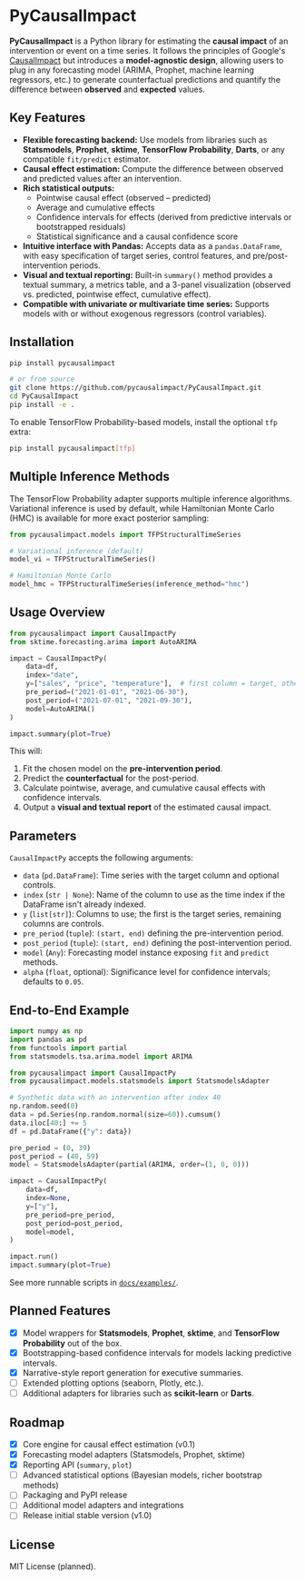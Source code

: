 # PyCausalImpact

**PyCausalImpact** is a Python library for estimating the **causal impact** of an intervention or event on a time series. It follows the principles of Google's [CausalImpact](https://github.com/google/CausalImpact) but introduces a **model-agnostic design**, allowing users to plug in any forecasting model (ARIMA, Prophet, machine learning regressors, etc.) to generate counterfactual predictions and quantify the difference between **observed** and **expected** values.

## Key Features

- **Flexible forecasting backend:** Use models from libraries such as **Statsmodels**, **Prophet**, **sktime**, **TensorFlow Probability**, **Darts**, or any compatible `fit/predict` estimator.
- **Causal effect estimation:** Compute the difference between observed and predicted values after an intervention.
- **Rich statistical outputs:**
  - Pointwise causal effect (observed – predicted)
  - Average and cumulative effects
  - Confidence intervals for effects (derived from predictive intervals or bootstrapped residuals)
  - Statistical significance and a causal confidence score
- **Intuitive interface with Pandas:** Accepts data as a `pandas.DataFrame`, with easy specification of target series, control features, and pre/post-intervention periods.
- **Visual and textual reporting:** Built-in `summary()` method provides a textual summary, a metrics table, and a 3-panel visualization (observed vs. predicted, pointwise effect, cumulative effect).
- **Compatible with univariate or multivariate time series:** Supports models with or without exogenous regressors (control variables).

## Installation

```bash
pip install pycausalimpact

# or from source
git clone https://github.com/pycausalimpact/PyCausalImpact.git
cd PyCausalImpact
pip install -e .
```

To enable TensorFlow Probability-based models, install the optional `tfp` extra:

```bash
pip install pycausalimpact[tfp]
```

## Multiple Inference Methods

The TensorFlow Probability adapter supports multiple inference algorithms.
Variational inference is used by default, while Hamiltonian Monte Carlo (HMC)
is available for more exact posterior sampling:

```python
from pycausalimpact.models import TFPStructuralTimeSeries

# Variational inference (default)
model_vi = TFPStructuralTimeSeries()

# Hamiltonian Monte Carlo
model_hmc = TFPStructuralTimeSeries(inference_method="hmc")
```

## Usage Overview

```python
from pycausalimpact import CausalImpactPy
from sktime.forecasting.arima import AutoARIMA

impact = CausalImpactPy(
    data=df,
    index="date",
    y=["sales", "price", "temperature"],  # first column = target, others = controls
    pre_period=("2021-01-01", "2021-06-30"),
    post_period=("2021-07-01", "2021-09-30"),
    model=AutoARIMA()
)

impact.summary(plot=True)
```

This will:

1. Fit the chosen model on the **pre-intervention period**.
2. Predict the **counterfactual** for the post-period.
3. Calculate pointwise, average, and cumulative causal effects with confidence intervals.
4. Output a **visual and textual report** of the estimated causal impact.

## Parameters

`CausalImpactPy` accepts the following arguments:

- `data` (`pd.DataFrame`): Time series with the target column and optional controls.
- `index` (`str | None`): Name of the column to use as the time index if the DataFrame isn't already indexed.
- `y` (`list[str]`): Columns to use; the first is the target series, remaining columns are controls.
- `pre_period` (`tuple`): `(start, end)` defining the pre-intervention period.
- `post_period` (`tuple`): `(start, end)` defining the post-intervention period.
- `model` (`Any`): Forecasting model instance exposing `fit` and `predict` methods.
- `alpha` (`float`, optional): Significance level for confidence intervals; defaults to `0.05`.

## End-to-End Example

```python
import numpy as np
import pandas as pd
from functools import partial
from statsmodels.tsa.arima.model import ARIMA

from pycausalimpact import CausalImpactPy
from pycausalimpact.models.statsmodels import StatsmodelsAdapter

# Synthetic data with an intervention after index 40
np.random.seed(0)
data = pd.Series(np.random.normal(size=60)).cumsum()
data.iloc[40:] += 5
df = pd.DataFrame({"y": data})

pre_period = (0, 39)
post_period = (40, 59)
model = StatsmodelsAdapter(partial(ARIMA, order=(1, 0, 0)))

impact = CausalImpactPy(
    data=df,
    index=None,
    y=["y"],
    pre_period=pre_period,
    post_period=post_period,
    model=model,
)

impact.run()
impact.summary(plot=True)
```

See more runnable scripts in [`docs/examples/`](docs/examples/).

## Planned Features

- [x] Model wrappers for **Statsmodels**, **Prophet**, **sktime**, and **TensorFlow Probability** out of the box.
- [x] Bootstrapping-based confidence intervals for models lacking predictive intervals.
- [x] Narrative-style report generation for executive summaries.
- [ ] Extended plotting options (seaborn, Plotly, etc.).
- [ ] Additional adapters for libraries such as **scikit-learn** or **Darts**.

## Roadmap

- [x] Core engine for causal effect estimation (v0.1)
- [x] Forecasting model adapters (Statsmodels, Prophet, sktime)
- [x] Reporting API (`summary`, `plot`)
- [ ] Advanced statistical options (Bayesian models, richer bootstrap methods)
- [ ] Packaging and PyPI release
- [ ] Additional model adapters and integrations
- [ ] Release initial stable version (v1.0)

## License

MIT License (planned).
